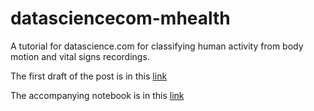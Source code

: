 # datasciencecom-mhealth
A tutorial for datascience.com for classifying human activity from body motion and vital signs recordings.

The first draft of the post is in this [link](https://github.com/bhimmetoglu/datasciencecom-mhealth/blob/master/post.md)

The accompanying notebook is in this [link](https://github.com/bhimmetoglu/datasciencecom-mhealth/blob/master/mHealth-CNN.ipynb)

